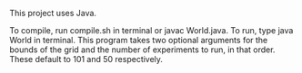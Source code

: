 This project uses Java.

To compile, run compile.sh in terminal or javac World.java.
To run, type java World in terminal. This program takes two optional arguments for the bounds of the grid and the number of experiments to run, in that order. These default to 101 and 50 respectively.
